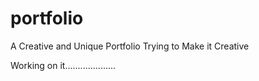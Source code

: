 # portfolio
A Creative and Unique Portfolio
Trying to Make it Creative 


Working on it....................
